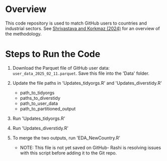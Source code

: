 # Overview

This code repository is used to match GitHub users to countries and industrial sectors. See [Shrivastava and Korkmaz (2024)](https://doi.org/10.6339/24-JDS1148) for an overview of the methodology.

# Steps to Run the Code

1. Download the Parquet file of GitHub user data: `user_data_2025_02_11.parquet`. Save this file into the 'Data' folder.

2. Update the file paths in 'Updates_tidyorgs.R' and 'Updates_diverstidy.R'

    - path_to_tidyorgs
    - paths_to_diverstidy
    - path_to_user_data
    - path_to_partitioned_output

3. Run 'Updates_tidyorgs.R'

4. Run 'Updates_diverstidy.R' 

5. To merge the two outputs, run 'EDA_NewCountry.R' 

    - NOTE: This file is not yet saved on GitHub- Rashi is resolving issues with this script before adding it to the Git repo.